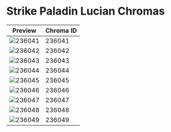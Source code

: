 # Strike Paladin Lucian Chromas

| Preview | Chroma ID |
|---------|-----------|
| ![236041](https://raw.communitydragon.org/latest/plugins/rcp-be-lol-game-data/global/default/v1/champion-chroma-images/236/236041.png) | 236041 |
| ![236042](https://raw.communitydragon.org/latest/plugins/rcp-be-lol-game-data/global/default/v1/champion-chroma-images/236/236042.png) | 236042 |
| ![236043](https://raw.communitydragon.org/latest/plugins/rcp-be-lol-game-data/global/default/v1/champion-chroma-images/236/236043.png) | 236043 |
| ![236044](https://raw.communitydragon.org/latest/plugins/rcp-be-lol-game-data/global/default/v1/champion-chroma-images/236/236044.png) | 236044 |
| ![236045](https://raw.communitydragon.org/latest/plugins/rcp-be-lol-game-data/global/default/v1/champion-chroma-images/236/236045.png) | 236045 |
| ![236046](https://raw.communitydragon.org/latest/plugins/rcp-be-lol-game-data/global/default/v1/champion-chroma-images/236/236046.png) | 236046 |
| ![236047](https://raw.communitydragon.org/latest/plugins/rcp-be-lol-game-data/global/default/v1/champion-chroma-images/236/236047.png) | 236047 |
| ![236048](https://raw.communitydragon.org/latest/plugins/rcp-be-lol-game-data/global/default/v1/champion-chroma-images/236/236048.png) | 236048 |
| ![236049](https://raw.communitydragon.org/latest/plugins/rcp-be-lol-game-data/global/default/v1/champion-chroma-images/236/236049.png) | 236049 |